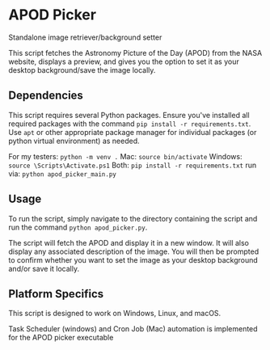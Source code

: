 # APOD Picker
Standalone image retriever/background setter

This script fetches the Astronomy Picture of the Day (APOD) from the NASA website, displays a preview, and gives you the option to set it as your desktop background/save the image locally.

## Dependencies

This script requires several Python packages. Ensure you've installed all required packages with the command `pip install -r requirements.txt`. Use `apt` or other appropriate package manager for individual packages (or python virtual environment) as needed.

For my testers:
`python -m venv .`
Mac:
`source bin/activate`
Windows:
`source \Scripts\Activate.ps1`
Both: `pip install -r requirements.txt`
run via: `python apod_picker_main.py`

## Usage

To run the script, simply navigate to the directory containing the script and run the command `python apod_picker.py`.

The script will fetch the APOD and display it in a new window. It will also display any associated description of the image. You will then be prompted to confirm whether you want to set the image as your desktop background and/or save it locally.

## Platform Specifics

This script is designed to work on Windows, Linux, and macOS.

Task Scheduler (windows) and Cron Job (Mac) automation is implemented for the APOD picker executable 
